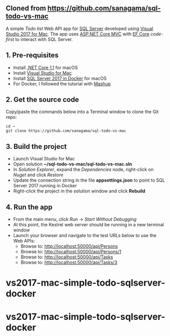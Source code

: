 ## Cloned from https://github.com/sanagama/sql-todo-vs-mac ##
A simple *Todo list* Web API app for [SQL Server](https://www.microsoft.com/en-us/sql) developed using [Visual Studio 2017 for Mac](https://www.visualstudio.com/vs/visual-studio-mac/).
The app uses [ASP.NET Core MVC](https://docs.microsoft.com/en-us/aspnet/core/) with [EF Core](https://docs.microsoft.com/en-us/ef/core/) *code-first* to interact with SQL Server.

## 1. Pre-requisites
* Install [.NET Core 1.1](https://www.microsoft.com/net/core#macos) for macOS
* Install [Visual Studio for Mac](https://www.visualstudio.com/vs/visual-studio-mac/)
* Install [SQL Server 2017 in Docker](https://docs.microsoft.com/en-us/sql/linux/sql-server-linux-setup-docker) for macOS
* For Docker, I followed the tutorial with [Mashup](http://thedatafarm.com/data-access/mashup-sql-server-on-linux-in-docker-on-a-mac-with-visual-studio-code/)

## 2. Get the source code
Copy/paste the commands below into a Terminal window to clone the Git repo:
```
cd ~
git clone https://github.com/sanagama/sql-todo-vs-mac
```

## 3. Build the project
* Launch Visual Studio for Mac
* Open solution **~/sql-todo-vs-mac/sql-todo-vs-mac.sln**
* In *Solution Explorer*, expand the *Dependencies* node, right-click on *Nuget* and click *Restore*
* Update the connection string in the file **appsettings.json** to point to SQL Server 2017 running in Docker
* Right-click the project in the solution window and click **Rebuild**

## 4. Run the app
* From the main menu, click *Run* -> *Start Without Debugging*
* At this point, the Kestrel web server should be running in a new terminal window
* Launch your browser and navigate to the test URLs below to use the Web APIs:
    - Browse to: <http://localhost:50000/api/Persons>
    - Browse to: <http://localhost:50000/api/Persons/1>
    - Browse to: <http://localhost:50000/api/Tasks>
    - Browse to: <http://localhost:50000/api/Tasks/3>
# vs2017-mac-simple-todo-sqlserver-docker
# vs2017-mac-simple-todo-sqlserver-docker
